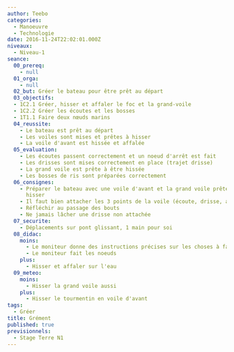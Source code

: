 ```yaml
---
author: Teebo
categories:
  - Manoeuvre
  - Technologie
date: 2016-11-24T22:02:01.000Z
niveaux:
  - Niveau-1
seance:
  00_prereq:
    - null
  01_orga:
    - null
  02_but: Gréer le bateau pour être prêt au départ
  03_objectifs:
  - 1C2.1 Gréer, hisser et affaler le foc et la grand-voile
  - 1C2.2 Gréer les écoutes et les bosses
  - 1T1.1 Faire deux nœuds marins
  04_reussite:
    - Le bateau est prêt au départ
    - Les voiles sont mises et prêtes à hisser
    - La voile d'avant est hissée et affalée
  05_evaluation:
    - Les écoutes passent correctement et un noeud d'arrêt est fait
    - Les drisses sont mises correctement en place (trajet drisse)
    - La grand voile est prête à être hissée
    - Les bosses de ris sont préparées correctement
  06_consignes:
    - Préparer le bateau avec une voile d'avant et la grand voile prêtes à
      hisser
    - Il faut bien attacher les 3 points de la voile (écoute, drisse, amure)
    - Réfléchir au passage des bouts
    - Ne jamais lâcher une drisse non attachée
  07_securite:
    - Déplacements sur pont glissant, 1 main pour soi
  08_didac:
    moins:
      - Le moniteur donne des instructions précises sur les choses à faire
      - Le moniteur fait les noeuds
    plus:
      - Hisser et affaler sur l'eau
  09_meteo:
    moins:
      - Hisser la grand voile aussi
    plus:
      - Hisser le tourmentin en voile d'avant
tags:
  - Gréer
title: Grément
published: true
previsionnels:
  - Stage Terre N1
---
```

